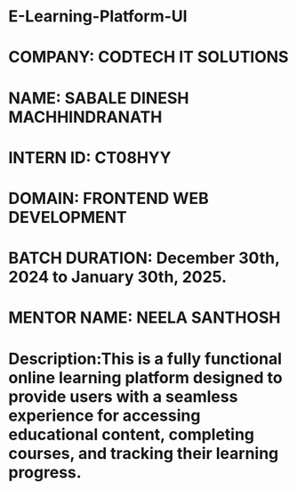 # E-Learning-Platform-UI

# COMPANY: CODTECH IT SOLUTIONS

# NAME: SABALE DINESH MACHHINDRANATH

# INTERN ID: CT08HYY

# DOMAIN: FRONTEND WEB DEVELOPMENT

# BATCH DURATION: December 30th, 2024 to January 30th, 2025.

# MENTOR NAME: NEELA SANTHOSH

# Description:This is a fully functional online learning platform designed to provide users with a seamless experience for accessing educational content, completing courses, and tracking their learning progress.
